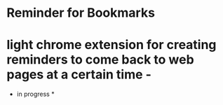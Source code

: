 # Reminder for Bookmarks

#  light chrome extension for creating reminders to come back to web pages at a certain time - 

* in progress *
